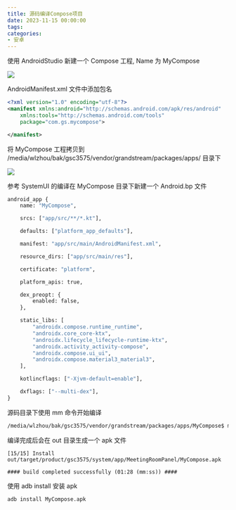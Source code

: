 ```yaml
---
title: 源码编译Compose项目
date: 2023-11-15 00:00:00
tags:
categories:
- 安卓
---
```


使用 AndroidStudio 新建一个 Compose 工程, Name 为 MyCompose

![](https://cdn.jsdelivr.net/gh/nosleepy/picture@master/img/compose_project.png)

AndroidManifest.xml 文件中添加包名

```xml
<?xml version="1.0" encoding="utf-8"?>
<manifest xmlns:android="http://schemas.android.com/apk/res/android"
    xmlns:tools="http://schemas.android.com/tools"
    package="com.gs.mycompose">

</manifest>
```

将 MyCompose 工程拷贝到 /media/wlzhou/bak/gsc3575/vendor/grandstream/packages/apps/ 目录下

![](https://cdn.jsdelivr.net/gh/nosleepy/picture@master/img/mycompose_position.png)

参考 SystemUI 的编译在 MyCompose 目录下新建一个 Android.bp 文件

```makefile
android_app {
    name: "MyCompose",

    srcs: ["app/src/**/*.kt"],

    defaults: ["platform_app_defaults"],

    manifest: "app/src/main/AndroidManifest.xml",

    resource_dirs: ["app/src/main/res"],

    certificate: "platform",

    platform_apis: true,

    dex_preopt: {
        enabled: false,
    },

    static_libs: [
        "androidx.compose.runtime_runtime",
        "androidx.core_core-ktx",
        "androidx.lifecycle_lifecycle-runtime-ktx",
        "androidx.activity_activity-compose",
        "androidx.compose.ui_ui",
        "androidx.compose.material3_material3",
    ],

    kotlincflags: ["-Xjvm-default=enable"],

    dxflags: ["--multi-dex"],
}
```

源码目录下使用 mm 命令开始编译

```sh
/media/wlzhou/bak/gsc3575/vendor/grandstream/packages/apps/MyCompose$ mm
```

编译完成后会在 out 目录生成一个 apk 文件

```shell
[15/15] Install out/target/product/gsc3575/system/app/MeetingRoomPanel/MyCompose.apk

#### build completed successfully (01:28 (mm:ss)) ####
```

使用 adb install 安装 apk

```shell
adb install MyCompose.apk
```
